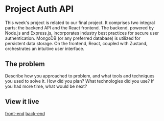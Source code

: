 # Project Auth API
This week's project is related to our final project. It comprises two integral parts: the backend API and the React frontend. The backend, powered by Node.js and Express.js, incorporates industry best practices for secure user authentication. MongoDB (or any preferred database) is utilized for persistent data storage. On the frontend, React, coupled with Zustand, orchestrates an intuitive user interface. 


## The problem

Describe how you approached to problem, and what tools and techniques you used to solve it. How did you plan? What technologies did you use? If you had more time, what would be next?

## View it live
[front-end](https://flora-echo.netlify.app/register)
[back-end](https://flora-echo-api.onrender.com)
